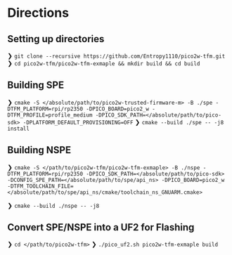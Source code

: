 # Directions
## Setting up directories
❯ `git clone --recursive https://github.com/Entropy1110/pico2w-tfm.git`
❯ `cd pico2w-tfm/pico2w-tfm-exmaple && mkdir build && cd build`

## Building SPE
❯ `cmake -S </absolute/path/to/pico2w-trusted-firmware-m> -B ./spe -DTFM_PLATFORM=rpi/rp2350 -DPICO_BOARD=pico2_w -DTFM_PROFILE=profile_medium -DPICO_SDK_PATH=</absolute/path/to/pico-sdk> -DPLATFORM_DEFAULT_PROVISIONING=OFF`
❯ `cmake --build ./spe -- -j8 install`

## Building NSPE
❯ `cmake -S </path/to/pico2w-tfm/pico2w-tfm-exmaple> -B ./nspe -DTFM_PLATFORM=rpi/rp2350 -DPICO_SDK_PATH=</absolute/path/to/pico-sdk> -DCONFIG_SPE_PATH=</absolute/path/to/spe/api_ns> -DPICO_BOARD=pico2_w -DTFM_TOOLCHAIN_FILE=</absolute/path/to/spe/api_ns/cmake/toolchain_ns_GNUARM.cmake>`

❯ `cmake --build ./nspe -- -j8`

## Convert SPE/NSPE into a UF2 for Flashing
❯ `cd </path/to/pico2w-tfm>`
❯ `./pico_uf2.sh pico2w-tfm-exmaple build`